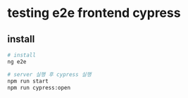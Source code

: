 # testing e2e frontend cypress

## install

```sh
# install
ng e2e

# server 실행 후 cypress 실행
npm run start
npm run cypress:open
```
